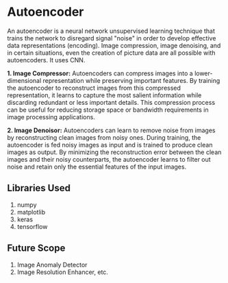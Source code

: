 # Autoencoder

An autoencoder is a neural network unsupervised learning technique that trains the network to disregard signal "noise" in order to develop effective data representations (encoding). Image compression, image denoising, and in certain situations, even the creation of picture data are all possible with autoencoders. It uses CNN.

**1. Image Compressor:** Autoencoders can compress images into a lower-dimensional representation while preserving important features. By training the autoencoder to reconstruct images from this compressed representation, it learns to capture the most salient information while discarding redundant or less important details. This compression process can be useful for reducing storage space or bandwidth requirements in image processing applications.

**2. Image Denoisor:** Autoencoders can learn to remove noise from images by reconstructing clean images from noisy ones. During training, the autoencoder is fed noisy images as input and is trained to produce clean images as output. By minimizing the reconstruction error between the clean images and their noisy counterparts, the autoencoder learns to filter out noise and retain only the essential features of the input images.

## Libraries Used
1. numpy
2. matplotlib
3. keras
4. tensorflow

## Future Scope
1. Image Anomaly Detector
2. Image Resolution Enhancer, etc.
